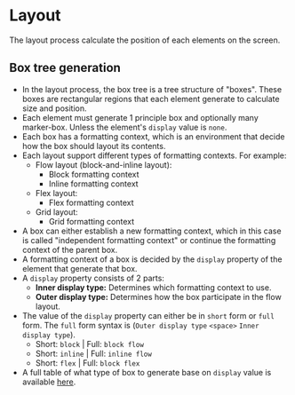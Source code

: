 # Layout

The layout process calculate the position of each elements on the screen.

## Box tree generation

- In the layout process, the box tree is a tree structure of "boxes". These boxes are rectangular regions that each element generate to calculate size and position.
- Each element must generate 1 principle box and optionally many marker-box. Unless the element's `display` value is `none`.
- Each box has a formatting context, which is an environment that decide how the box should layout its contents.
- Each layout support different types of formatting contexts. For example:
  - Flow layout (block-and-inline layout):
    - Block formatting context
    - Inline formatting context
  - Flex layout:
    - Flex formatting context
  - Grid layout:
    - Grid formatting context
- A box can either establish a new formatting context, which in this case is called "independent formatting context" or continue the formatting context of the parent box.
- A formatting context of a box is decided by the `display` property of the element that generate that box.
- A `display` property consists of 2 parts:
  - **Inner display type:** Determines which formatting context to use.
  - **Outer display type:** Determines how the box participate in the flow layout.
- The value of the `display` property can either be in `short` form or `full` form. The `full` form syntax is (`Outer display type` `<space>` `Inner display type`).
  - Short: `block` | Full: `block flow`
  - Short: `inline` | Full: `inline flow`
  - Short: `flex` | Full: `block flex`
- A full table of what type of box to generate base on `display` value is available [here][boxgentable].

[boxgentable]: https://drafts.csswg.org/css-display-3/#the-display-properties
